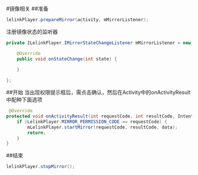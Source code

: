 #镜像相关
##准备
```java
lelinkPlayer.prepareMirror(activity, mMirrorListener);
```
注册镜像状态的监听器
```java
private ILelinkPlayer.IMirrorStateChangeListener mMirrorListener = new ILelinkPlayer.IMirrorStateChangeListener() {

    @Override
    public void onStateChange(int state) {
    
    }

};
```
##开始
当出现权限提示框后，需点击确认，然后在Activity中的onActivityResult中配种下面选项
```java
 @Override
protected void onActivityResult(int requestCode, int resultCode, Intent data) {
    if (LelinkPlayer.MIRROR_PERMISSION_CODE == requestCode) {
        mLelinkPlayer.startMirror(requestCode, resultCode, data);
        return;
    }
}
```
##结束
```java
lelinkPlayer.stopMirror();
```